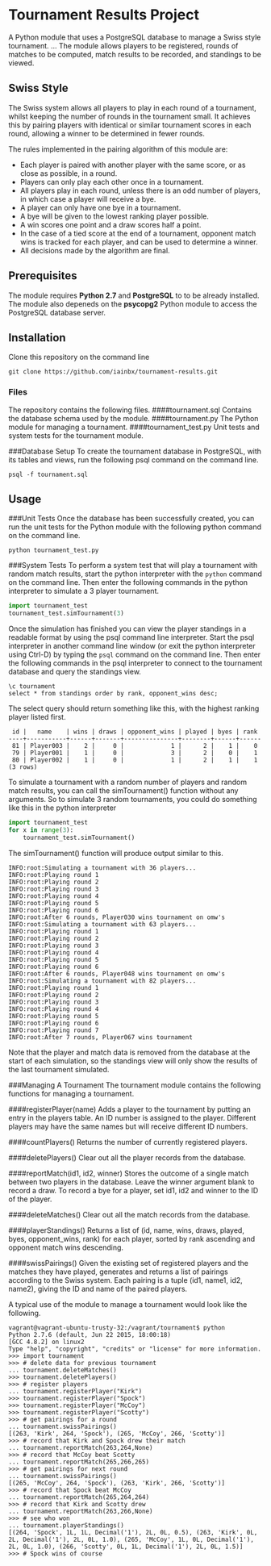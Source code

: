 # Tournament Results Project
A Python module that uses a PostgreSQL database to manage a Swiss style tournament. ...
The module allows players to be registered, rounds of matches to be computed,
 match results to be recorded, and standings to be viewed.

## Swiss Style
The Swiss system allows all players to play in each round of a tournament, whilst
keeping the number of rounds in the tournament small. 
It achieves this by pairing players with identical or similar tournament scores
 in each round, allowing a winner to be determined in fewer rounds.

The rules implemented in the pairing algorithm of this module are:
* Each player is paired with another player with the same score,
or as close as possible, in a round.
* Players can only play each other once in a tournament.
* All players play in each round, unless there is an odd number of players,
 in which case a player will receive a bye.
* A player can only have one bye in a tournament.
* A bye will be given to the lowest ranking player possible.
* A win scores one point and a draw scores half a point.
* In the case of a tied score at the end of a tournament, 
opponent match wins is tracked for each player, and can be
used to determine a winner.
* All decisions made by the algorithm are final.

## Prerequisites

The module requires **Python 2.7** and **PostgreSQL** to to be already installed.
The module also depeneds on the **psycopg2** Python module to access the PostgreSQL
database server.

## Installation
Clone this repository on the command line
```Shell
git clone https://github.com/iainbx/tournament-results.git
```

### Files
The repository contains the following files.
####tournament.sql
Contains the database schema used by the module.
####tournament.py
The Python module for managing a tournament.
####tournament_test.py
Unit tests and system tests for the tournament module.

###Database Setup
To create the tournament database in PostgreSQL, with its tables and views,
run the following psql command on the command line.
```Shell
psql -f tournament.sql
```
## Usage

###Unit Tests
Once the database has been successfully created,
you can run the unit tests for the Python module with the following python command on the 
command line.
```Shell
python tournament_test.py
```

###System Tests
To perform a system test that will play a tournament with random match results,
 start the python interpreter with the `python` command on the command line.
Then enter the following commands in the python interpreter 
to simulate a 3 player tournament.
```Python 
import tournament_test
tournament_test.simTournament(3)
``` 
Once the simulation has finished you can view the player standings in a readable format
by using the psql command line interpreter. Start the psql interpreter in another 
command line window (or exit the python interpreter using Ctrl-D) by typing the `psql`
command on the command line. Then enter the following commands in the psql interpreter 
to connect to the tournament database and query the standings view.
```PLpgSQL
\c tournament
select * from standings order by rank, opponent_wins desc;
```
The select query should return something like this,
with the highest ranking player listed first.
```
 id |   name    | wins | draws | opponent_wins | played | byes | rank
----+-----------+------+-------+---------------+--------+------+------
 81 | Player003 |    2 |     0 |             1 |      2 |    1 |    0
 79 | Player001 |    1 |     0 |             3 |      2 |    0 |    1
 80 | Player002 |    1 |     0 |             1 |      2 |    1 |    1
(3 rows)
```
To simulate a tournament with a random number of players and random match results, you can
call the simTournament() function without any arguments. 
So to simulate 3 random tournaments, you could do something like this in the python interpreter
```Python 
import tournament_test
for x in range(3):
    tournament_test.simTournament()

``` 
The simTournament() function will produce output similar to this.
```Shell
INFO:root:Simulating a tournament with 36 players...
INFO:root:Playing round 1
INFO:root:Playing round 2
INFO:root:Playing round 3
INFO:root:Playing round 4
INFO:root:Playing round 5
INFO:root:Playing round 6
INFO:root:After 6 rounds, Player030 wins tournament on omw's
INFO:root:Simulating a tournament with 63 players...
INFO:root:Playing round 1
INFO:root:Playing round 2
INFO:root:Playing round 3
INFO:root:Playing round 4
INFO:root:Playing round 5
INFO:root:Playing round 6
INFO:root:After 6 rounds, Player048 wins tournament on omw's
INFO:root:Simulating a tournament with 82 players...
INFO:root:Playing round 1
INFO:root:Playing round 2
INFO:root:Playing round 3
INFO:root:Playing round 4
INFO:root:Playing round 5
INFO:root:Playing round 6
INFO:root:Playing round 7
INFO:root:After 7 rounds, Player067 wins tournament
```
Note that the player and match data is removed from the database at the start of each
simulation, so the standings view will only show the results of the last tournament
simulated.

###Managing A Tournament
The tournament module contains the following functions for managing a tournament.

####registerPlayer(name)
Adds a player to the tournament by putting an entry in the players table.
An ID number is assigned to the player.
Different players may have the same names but will receive different ID numbers.

####countPlayers()
Returns the number of currently registered players.

####deletePlayers()
Clear out all the player records from the database.

####reportMatch(id1, id2, winner)
Stores the outcome of a single match between two players in the database.
Leave the winner argument blank to record a draw.
To record a bye for a player, set id1, id2 and winner to the ID of the player.

####deleteMatches()
Clear out all the match records from the database.

####playerStandings()
Returns a list of (id, name, wins, draws, played, byes, opponent_wins, rank)
for each player, sorted by rank ascending and opponent match wins descending.

####swissPairings()
Given the existing set of registered players and the matches they have played,
generates and returns a list of pairings according to the Swiss system. 
Each pairing is a tuple (id1, name1, id2, name2), giving the ID and name of 
the paired players. 

A typical use of the module to manage a tournament would look like the following.
```Shell
vagrant@vagrant-ubuntu-trusty-32:/vagrant/tournament$ python
Python 2.7.6 (default, Jun 22 2015, 18:00:18)
[GCC 4.8.2] on linux2
Type "help", "copyright", "credits" or "license" for more information.
>>> import tournament
>>> # delete data for previous tournament
... tournament.deleteMatches()
>>> tournament.deletePlayers()
>>> # register players
... tournament.registerPlayer("Kirk")
>>> tournament.registerPlayer("Spock")
>>> tournament.registerPlayer("McCoy")
>>> tournament.registerPlayer("Scotty")
>>> # get pairings for a round
... tournament.swissPairings()
[(263, 'Kirk', 264, 'Spock'), (265, 'McCoy', 266, 'Scotty')]
>>> # record that Kirk and Spock drew their match
... tournament.reportMatch(263,264,None)
>>> # record that McCoy beat Scotty
... tournament.reportMatch(265,266,265)
>>> # get pairings for next round
... tournament.swissPairings()
[(265, 'McCoy', 264, 'Spock'), (263, 'Kirk', 266, 'Scotty')]
>>> # record that Spock beat McCoy
... tournament.reportMatch(265,264,264)
>>> # record that Kirk and Scotty drew
... tournament.reportMatch(263,266,None)
>>> # see who won
... tournament.playerStandings()
[(264, 'Spock', 1L, 1L, Decimal('1'), 2L, 0L, 0.5), (263, 'Kirk', 0L, 2L, Decimal('1'), 2L, 0L, 1.0), (265, 'McCoy', 1L, 0L, Decimal('1'), 2L, 0L, 1.0), (266, 'Scotty', 0L, 1L, Decimal('1'), 2L, 0L, 1.5)]
>>> # Spock wins of course
```
